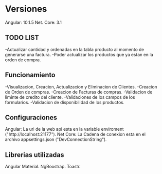 # Versiones

Angular: 10.1.5
Net. Core: 3.1

## TODO LIST

-Actualizar cantidad y ordenadas en la tabla producto al momento de generarse una factura.
-Poder actualizar los productos que ya estan en la orden de compra.

## Funcionamiento

-Visualizacion, Creacion, Actualizacion y Eliminacion de Clientes.
-Creacion de Orden de compras.
-Creacion de Facturas de compras.
-Validacion de liminte de credito del cliente.
-Validaciones de los campos de los formularios.
-Validacion de disponibilidad de los productos.

## Configuraciones

Angular: La url de la web api esta en la variable enviroment ("http://localhost:21177").
Net Core: La Cadena de conexion esta en el archivo appsettings.json ("DevConnectionString").

## Librerias utilizadas

Angular Material.
NgBoostrap.
Toastr.
